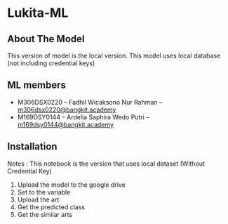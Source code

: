 # Lukita-ML

## About The Model
This version of model is the local version. This model uses local database (not including credential keys)
## ML members
  - M306DSX0220 – Fadhil Wicaksono Nur Rahman  – m306dsx0220@bangkit.academy
  - M169DSY0144 – Ardelia Saphira Wedo Putri     – m169dsy0144@bangkit.academy

## Installation
Notes : This notebook is the version that uses local dataset (Without Credential Key)
1. Upload the model to the google drive
2. Set to the variable
3. Upload the art
4. Get the predicted class
5. Get the similar arts

